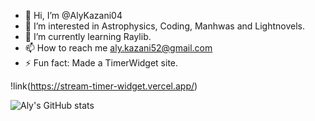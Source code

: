 - 👋 Hi, I’m @AlyKazani04
- 👀 I’m interested in Astrophysics, Coding, Manhwas and Lightnovels.
- 🌱 I’m currently learning Raylib.
- 📫 How to reach me aly.kazani52@gmail.com
- ⚡ Fun fact: Made a TimerWidget site.

!link(https://stream-timer-widget.vercel.app/)

![Aly's GitHub stats](https://github-readme-stats.vercel.app/api?username=AlyKazani04&theme=dark&show_icons=true)

<!---
AlyKazani04/AlyKazani04 is a ✨ special ✨ repository because its `README.md` (this file) appears on your GitHub profile.
You can click the Preview link to take a look at your changes.
--->
